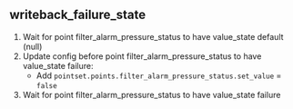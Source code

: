 
## writeback_failure_state

1. Wait for point filter_alarm_pressure_status to have value_state default (null)
1. Update config before point filter_alarm_pressure_status to have value_state failure:
    * Add `pointset.points.filter_alarm_pressure_status.set_value` = `false`
1. Wait for point filter_alarm_pressure_status to have value_state failure
